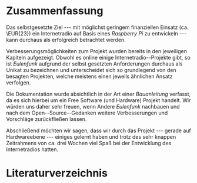 # Zusammenfassung

Das selbstgesetzte Ziel --- mit möglichst geringem finanziellen Einsatz (ca.
\EUR{23}) ein Internetradio auf Basis eines *Raspberry Pi* zu entwickeln ---
kann durchaus als erfolgreich betrachtet werden. 

Verbesserungsmöglichkeiten zum Projekt wurden bereits in den jeweiligen Kapiteln
aufgezeigt. Obwohl es online einige Internetradio--Projekte gibt, so ist
*Eulenfunk* aufgrund der selbst gesetzten Anforderungen durchaus als Unikat zu
bezeichnen und unterscheidet sich so grundlegend von den besagten Projekten,
welche meistens einen jeweils ähnlichen Ansatz verfolgen.

Die Dokumentation wurde absichtlich in der Art einer *Bauanleitung* verfasst,
da es sich hierbei um ein Free Software (und Hardware) Projekt handelt. Wir
würden uns daher sehr freuen, wenn Andere *Eulenfunk* nachbauen und
nach dem Open--Source--Gedanken weitere Verbesserungen und Vorschläge zurückfließen
lassen.

Abschließend möchten wir sagen, dass wir durch das Projekt --- gerade auf
Hardwareebene --- einiges gelernt haben und trotz des sehr knappen Zeitrahmens
von ca. drei Wochen viel Spaß bei der Entwicklung des Internetradios hatten.

# Literaturverzeichnis
